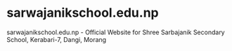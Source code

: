 # sarwajanikschool.edu.np
 sarwajanikschool.edu.np - Official Website for Shree Sarbajanik Secondary School, Kerabari-7, Dangi, Morang
